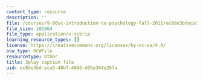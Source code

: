 ```yaml
---
content_type: resource
description: ''
file: /courses/9-00sc-introduction-to-psychology-fall-2011/ec8de3bdeca548b74866d95e364e267a_MYMYXhR2Ppw.srt
file_size: 102864
file_type: application/x-subrip
learning_resource_types: []
license: https://creativecommons.org/licenses/by-nc-sa/4.0/
ocw_type: OCWFile
resourcetype: Other
title: 3play caption file
uid: ec8de3bd-eca5-48b7-4866-d95e364e267a
---
```

